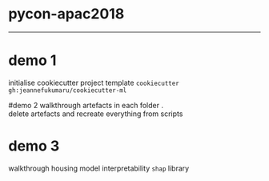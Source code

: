 # pycon-apac2018

__________________________________________________________
# demo 1
initialise cookiecutter project template
`cookiecutter gh:jeannefukumaru/cookiecutter-ml`

#demo 2
walkthrough artefacts in each folder .  
delete artefacts and recreate everything from scripts

# demo 3
walkthrough housing model interpretability `shap` library
